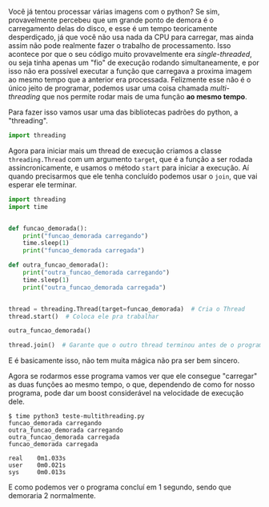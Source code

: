 <!--

# À abordar
 - [X] Problemas single-thread
 - [X] O que é multi-threading
 - [X] Como criar threads
 - [ ] GIL
 - [ ] Threading para IO
 - [ ] MultiThreading vs Multiprocessing

# Sugestões
### Título
  - MultiThreading em Python

### SubTítulo
  - Se prepare para os piores problemas da sua vida
  - Algumas boas (outras nem tanto) práticas para código concorrente

-->

Você já tentou processar várias imagens com o python? Se sim, provavelmente
percebeu que um grande ponto de demora é o carregamento delas do disco, e esse
é um tempo teoricamente desperdiçado, já que você não usa nada da CPU para
carregar, mas ainda assim não pode realmente fazer o trabalho de processamento.
Isso acontece por que o seu código muito provavelmente era *single-threaded*, ou
seja tinha apenas um "fio" de execução rodando simultaneamente, e por isso não
era possível executar a função que carregava a proxima imagem ao mesmo tempo
que a anterior era processada. Felizmente esse não é o único jeito de
programar, podemos usar uma coisa chamada *multi-threading* que nos permite
rodar mais de uma função **ao mesmo tempo**.

Para fazer isso vamos usar uma das bibliotecas padrões do python, a
"threading".

```py
import threading
```

Agora para iniciar mais um thread de execução criamos a classe
`threading.Thread` com um argumento `target`, que é a função a ser rodada
assincronicamente, e usamos o método `start` para iniciar a execução. Aí quando
precisarmos que ele tenha concluído podemos usar o `join`, que vai esperar ele
terminar.

```py
import threading
import time


def funcao_demorada():
    print("funcao_demorada carregando")
    time.sleep(1)
    print("funcao_demorada carregada")

def outra_funcao_demorada():
    print("outra_funcao_demorada carregando")
    time.sleep(1)
    print("outra_funcao_demorada carregada")


thread = threading.Thread(target=funcao_demorada)  # Cria o Thread
thread.start()  # Coloca ele pra trabalhar

outra_funcao_demorada()

thread.join()  # Garante que o outro thread terminou antes de o programa fechar
```

E é basicamente isso, não tem muita mágica não pra ser bem sincero.

Agora se rodarmos esse programa vamos ver que ele consegue "carregar" as duas
funções ao mesmo tempo, o que, dependendo de como for nosso programa, pode dar
um boost considerável na velocidade de execução dele.

```shell
$ time python3 teste-multithreading.py
funcao_demorada carregando
outra_funcao_demorada carregando
outra_funcao_demorada carregada
funcao_demorada carregada

real    0m1.033s
user    0m0.021s
sys     0m0.013s
```

E como podemos ver o programa concluí em 1 segundo, sendo que demoraria 2
normalmente.

